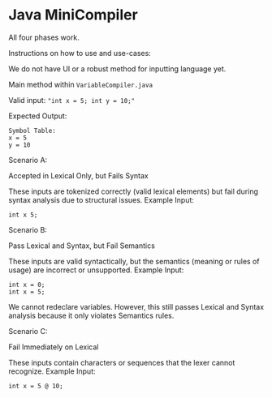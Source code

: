 # Java MiniCompiler

All four phases work.

Instructions on how to use and use-cases:

We do not have UI or a robust method for inputting language yet.

Main method within `VariableCompiler.java`

Valid input: `"int x = 5; int y = 10;"`

Expected Output:

```
Symbol Table:
x = 5
y = 10
```

Scenario A:

Accepted in Lexical Only, but Fails Syntax

These inputs are tokenized correctly (valid lexical elements) but fail during syntax analysis due to structural issues.
Example Input:
```
int x 5;
```

Scenario B:

Pass Lexical and Syntax, but Fail Semantics

These inputs are valid syntactically, but the semantics (meaning or rules of usage) are incorrect or unsupported.
Example Input:
```
int x = 0;
int x = 5;
```

We cannot redeclare variables. However, this still passes Lexical and Syntax analysis because it only violates Semantics rules.

Scenario C:

Fail Immediately on Lexical

These inputs contain characters or sequences that the lexer cannot recognize.
Example Input:
```
int x = 5 @ 10;
```
